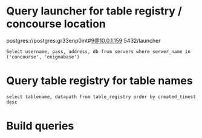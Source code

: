 # Query launcher for table registry / concourse location
postgres://postgres:gr33enp0int#9@10.0.1.159:5432/launcher
```
Select username, pass, address, db from servers where server_name in ('concourse', 'enigmabase')
```
# Query table registry for table names
```
select tablename, datapath from table_registry order by created_timest desc
```
# Build queries
